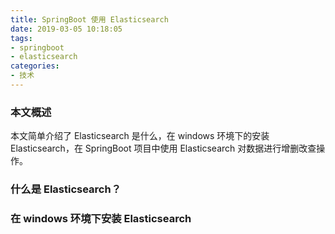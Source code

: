 ```yaml
---
title: SpringBoot 使用 Elasticsearch
date: 2019-03-05 10:18:05
tags:
- springboot
- elasticsearch
categories:
- 技术
---
```


### 本文概述
本文简单介绍了 Elasticsearch 是什么，在 windows 环境下的安装 Elasticsearch，在 SpringBoot 项目中使用 Elasticsearch 对数据进行增删改查操作。

### 什么是 Elasticsearch？

### 在 windows 环境下安装 Elasticsearch

